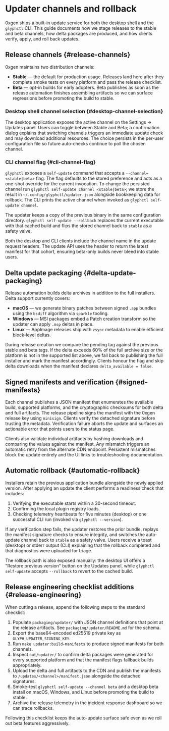 # Updater channels and rollback

0xgen ships a built-in update service for both the desktop shell and the `glyphctl`
CLI. This guide documents how we stage releases to the stable and beta channels,
how delta packages are produced, and how clients verify, apply, and roll back
updates.

## Release channels {#release-channels}

0xgen maintains two distribution channels:

- **Stable** — the default for production usage. Releases land here after they
  complete smoke tests on every platform and pass the release checklist.
- **Beta** — opt-in builds for early adopters. Beta publishes as soon as the
  release automation finishes assembling artifacts so we can surface regressions
  before promoting the build to stable.

### Desktop shell channel selection {#desktop-channel-selection}

The desktop application exposes the active channel on the Settings → Updates
panel. Users can toggle between Stable and Beta; a confirmation dialog explains
that switching channels triggers an immediate update check and may download
additional resources. The choice persists in the per-user configuration file so
future auto-checks continue to poll the chosen channel.

### CLI channel flag {#cli-channel-flag}

`glyphctl` exposes a `self-update` command that accepts a
`--channel=<stable|beta>` flag. The flag defaults to the stored preference and
acts as a one-shot override for the current invocation. To change the persisted
channel run `glyphctl self-update channel <stable|beta>`; we store the result in
`~/.config/glyphctl/updater.json` alongside bookkeeping data for rollback. The
CLI prints the active channel when invoked as `glyphctl self-update channel`.

The updater keeps a copy of the previous binary in the same configuration
directory. `glyphctl self-update --rollback` replaces the current executable
with that cached build and flips the stored channel back to `stable` as a safety
valve.

Both the desktop and CLI clients include the channel name in the update request
headers. The update API uses the header to return the latest manifest for that
cohort, ensuring beta-only builds never bleed into stable users.

## Delta update packaging {#delta-update-packaging}

Release automation builds delta archives in addition to the full installers.
Delta support currently covers:

- **macOS** — we generate binary patches between signed `.app` bundles using the
  `bsdiff` algorithm via `sparkle` tooling.
- **Windows** — MSI packages embed a Patch creation transform so the updater can
  apply `.msp` deltas in place.
- **Linux** — AppImage releases ship with `zsync` metadata to enable efficient
  block-level deltas.

During release creation we compare the pending tag against the previous stable
and beta tags. If the delta exceeds 60% of the full archive size or the platform
is not in the supported list above, we fall back to publishing the full
installer and mark the manifest accordingly. Clients honour the flag and skip
delta downloads when the manifest declares `delta_available = false`.

## Signed manifests and verification {#signed-manifests}

Each channel publishes a JSON manifest that enumerates the available build,
supported platforms, and the cryptographic checksums for both delta and full
artifacts. The release pipeline signs the manifest with the 0xgen release key
using `minisign`. Clients verify the detached signature before trusting the
metadata. Verification failure aborts the update and surfaces an actionable
error that points users to the status page.

Clients also validate individual artifacts by hashing downloads and comparing the
values against the manifest. Any mismatch triggers an automatic retry from the
alternate CDN endpoint. Persistent mismatches block the update entirely and the
UI links to troubleshooting documentation.

## Automatic rollback {#automatic-rollback}

Installers retain the previous application bundle alongside the newly applied
version. After applying an update the client performs a readiness check that
includes:

1. Verifying the executable starts within a 30-second timeout.
2. Confirming the local plugin registry loads.
3. Checking telemetry heartbeats for five minutes (desktop) or one successful
   CLI run (invoked via `glyphctl --version`).

If any verification step fails, the updater restores the prior bundle, replays
the manifest signature checks to ensure integrity, and switches the auto-update
channel back to `stable` as a safety valve. Users receive a toast (desktop) or
stderr output (CLI) explaining that the rollback completed and that diagnostics
were uploaded for triage.

The rollback path is also exposed manually: the desktop UI offers a "Restore
previous version" button on the Updates panel, while `glyphctl self-update`
accepts `--rollback` to revert to the cached build.

## Release engineering checklist additions {#release-engineering}

When cutting a release, append the following steps to the standard checklist:

1. Populate `packaging/updater/` with JSON channel definitions that point at the
   release artifacts. See `packaging/updater/README.md` for the schema.
2. Export the base64-encoded ed25519 private key as `GLYPH_UPDATER_SIGNING_KEY`.
3. Run `make updater:build-manifests` to produce signed manifests for both
   channels.
4. Inspect `out/updater/` to confirm delta packages were generated for every
   supported platform and that the manifest flags fallback builds appropriately.
5. Upload the delta and full artifacts to the CDN and publish the manifests to
   `/updates/<channel>/manifest.json` alongside the detached signatures.
6. Smoke-test `glyphctl self-update --channel beta` and a desktop beta install on
   macOS, Windows, and Linux before promoting the build to stable.
7. Archive the release telemetry in the incident response dashboard so we can
   trace rollbacks.

Following this checklist keeps the auto-update surface safe even as we roll out
beta features aggressively.
